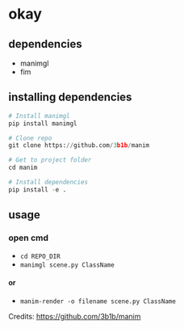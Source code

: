 # okay

## dependencies

- manimgl
- fim

## installing dependencies

```python
# Install manimgl
pip install manimgl

# Clone repo
git clone https://github.com/3b1b/manim

# Get to project folder
cd manim

# Install dependencies
pip install -e .
```

## usage

### open cmd
- ```cd REPO_DIR```
- ```manimgl scene.py ClassName```
#### or
- ```manim-render -o filename scene.py ClassName```

Credits:
https://github.com/3b1b/manim
